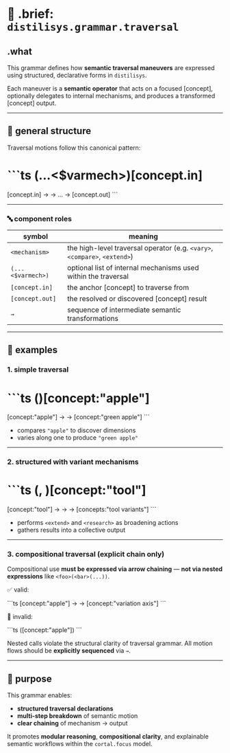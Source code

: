 # 🧪 .brief: `distilisys.grammar.traversal`

## .what
This grammar defines how **semantic traversal maneuvers**
are expressed using structured, declarative forms in `distilisys`.

Each maneuver is a **semantic operator** that acts on a focused [concept],
optionally delegates to internal mechanisms, and produces a transformed [concept] output.

---

## 🧭 general structure

Traversal motions follow this canonical pattern:

\`\`\`ts
<mechanism>(...<$varmech>)[concept.in]
=
   <mech1>[concept.in]
  → <mech2>
  → ...
  → [concept.out]
\`\`\`

---

### 🔤 component roles

| symbol               | meaning                                                                 |
|----------------------|-------------------------------------------------------------------------|
| `<mechanism>`        | the high-level traversal operator (e.g. `<vary>`, `<compare>`, `<extend>`) |
| `(...<$varmech>)`    | optional list of internal mechanisms used within the traversal           |
| `[concept.in]`       | the anchor [concept] to traverse from                                    |
| `[concept.out]`      | the resolved or discovered [concept] result                              |
| `→`                  | sequence of intermediate semantic transformations                        |

---

## 🎨 examples

### 1. simple traversal

\`\`\`ts
<extend>()[concept:"apple"]
=
  <compare>[concept:"apple"]
→ <vary>
→ [concept:"green apple"]
\`\`\`

- compares `"apple"` to discover dimensions
- varies along one to produce `"green apple"`

---

### 2. structured with variant mechanisms

\`\`\`ts
<expand>(<extend>, <research>)[concept:"tool"]
=
  <extend>[concept:"tool"]
→ <research>
→ <collect>
→ [concepts:"tool variants"]
\`\`\`

- performs `<extend>` and `<research>` as broadening actions
- gathers results into a collective output

---

### 3. compositional traversal (explicit chain only)

Compositional use **must be expressed via arrow chaining** —
**not via nested expressions** like `<foo>(<bar>(...))`.

✅ valid:

\`\`\`ts
<extend>[concept:"apple"]
→ <compare>
→ [concept:"variation axis"]
\`\`\`

🚫 invalid:

\`\`\`ts
<compare>(<extend>[concept:"apple"])
\`\`\`

Nested calls violate the structural clarity of traversal grammar.
All motion flows should be **explicitly sequenced** via `→`.

---

## 🎯 purpose

This grammar enables:

- **structured traversal declarations**
- **multi-step breakdown** of semantic motion
- **clear chaining** of mechanism → output

It promotes **modular reasoning**, **compositional clarity**,
and explainable semantic workflows within the `cortal.focus` model.
